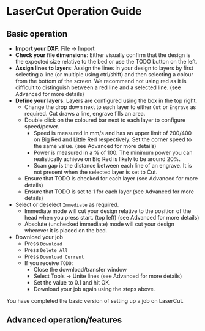 # LaserCut Operation Guide

## Basic operation

* **Import your DXF**: File -> Import
* **Check your file dimensions**: Either visually confirm that the design is the expected size relative to the bed or use the TODO button on the left.
* **Assign lines to layers**: Assign the lines in your design to layers by first selecting a line (or multiple using ctrl/shift) and then selecting a colour from the bottom of the screen. We recommend not using red as it is difficult to distinguish between a red line and a selected line. (see Advanced for more details)
* **Define your layers**: Layers are configured using the box in the top right.
  * Change the drop down next to each layer to either `Cut` or `Engrave` as required. Cut draws a line, engrave fills an area.
  * Double click on the coloured bar next to each layer to configure speed/power.
    * Speed is measured in mm/s and has an upper limit of 200/400 on Big Red and Little Red respectively. Set the corner speed to the same value. (see Advanced for more details)
    * Power is measured in a % of 100. The minimum power you can realistically achieve on Big Red is likely to be around 20%.
    * Scan gap is the distance between each line of an engrave. It is not present when the selected layer is set to Cut.
  * Ensure that TODO is checked for each layer (see Advanced for more details)
  * Ensure that TODO is set to 1 for each layer (see Advanced for more details)
* Select or deselect `Immediate` as required.
  * Immediate mode will cut your design relative to the position of the head when you press start. (top left) (see Advanced for more details)
  * Absolute (unchecked immediate) mode will cut your design wherever it is placed on the bed.
* Download your job
  * Press `Download`
  * Press `Delete All`
  * Press `Download Current`
  * If you receive `TODO`:
    * Close the download/transfer window
    * Select Tools -> Unite lines (see Advanced for more details)
    * Set the value to 0.1 and hit OK.
    * Download your job again using the steps above.

You have completed the basic version of setting up a job on LaserCut.

## Advanced operation/features